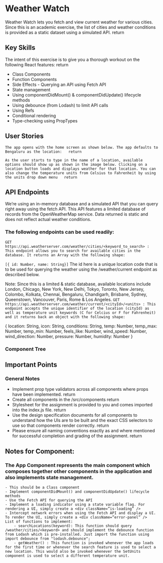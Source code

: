 # Weather Watch
Weather Watch lets you fetch and view current weather for various cities. Since this is an academic exercise, the list of cities and weather conditions is provided as a static dataset using a simulated API.  return
## Key Skills
The intent of this exercise is to give you a thorough workout on the following React features:  return

   - Class Components
   - Function Components
   - Side Effects - Querying an API using Fetch API
   - State management
   - Using componentDidMount() & componentDidUpdate() lifecycle methods
   - Using debounce (from Lodash) to limit API calls
   - Using Refs
   - Conditional rendering
   - Type-checking using PropTypes

## User Stories

    The app opens with the home screen as shown below. The app defaults to Bengaluru as the location:   return

    As the user starts to type in the name of a location, available options should show up as shown in the image below. Clicking on a location button loads and displays weather for that location. You can also change the temperature units from Celsius to Fahrenheit by using the units drop down menu   return

## API Endpoints
We’re using an in-memory database and a simulated API that you can query right away using the fetch API. This API features a limited database of records from the OpenWeatherMap service. Data returned is static and does not reflect actual weather conditions.

### The following endpoints can be used readily:

``` GET      https://api.weatherserver.com/weather/cities/<keyword_to_search> : This endpoint allows you to search for available cities in the database. It returns an Array with the following shape: ```

``` [{ id: Number, name: String}] ```
The id here is a unique location code that is to be used for querying the weather using the /weather/current endpoint as described below.

Note: Since this is a limited & static database, available locations include London, Chicago, New York, New Delhi, Tokyo, Toronto, New Jersey, Colombo, Kolkata, Chennai, Bengaluru, Chandigarh, Brisbane, Sydney, Queenstown, Vancouver, Paris, Rome & Los Angeles.
``` GET      https://api.weatherserver.com/weather/current/<cityId>/<units> : This endpoint accepts the unique identifier of the location (cityId) as well as temperature unit keywords (C for Celcius or F for Fahrenheit) and it returns back an object with the following shape:  ```

{
  location: String,
  icon: String,
  conditions: String,
  temp: Number,
  temp_max: Number,
  temp_min: Number,
  feels_like: Number,
  wind_speed: Number,
  wind_direction: Number,
  pressure: Number,
  humidity: Number
}

### Component Tree


## Important Points
### General Notes

   - Implement prop type validators across all components where props have been implemented.   return
   - Create all components in the /src/components  return
   - Stylesheet for the assignment is provided to you and comes imported into the index.js file.   return
   - Use the design specification documents for all components to understand how the UIs are to be built and the exact CSS selectors to use so that components render correctly.   return
   - Please ensure all naming conventions exactly as and where mentioned for successful completion and grading of the assignment.  return

## Notes for Component: <App />
### The App Component represents the main component which composes together other components in the application and also implements state management. 
    - This should be a Class component
    - Implement componentDidMount() and componentDidUpdate() lifecycle methods
    - Use the Fetch API for querying the API
    - Implement a loading indicator using a state variable flag. For rendering a UI, simply create a <div className=”is-loading” />
    - Intercept network errors when using the Fetch API and display a UI. To render the UI, simply create a <div className=”error-panel” />
    List of functions to implement:
        - searchLocations(keyword): This function should query /weather/cities/<keyword> and should implement the debounce function from Lodash which is pre-installed. Just import the function using import debounce from "lodash.debounce";
        - getWeather() : This function is invoked whenever the app loads for the first time or whenever the search feature is used to select a new location. This would also be invoked whenever the SetUnits component is used to select a different temperature unit.
